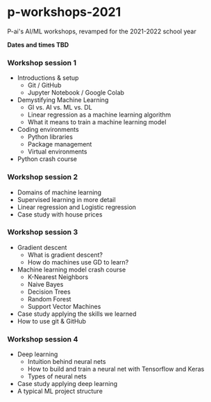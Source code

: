 # p-workshops-2021
P-ai's AI/ML workshops, revamped for the 2021-2022 school year

**Dates and times TBD**

### Workshop session 1
- Introductions & setup
  - Git / GitHub
  - Jupyter Notebook / Google Colab
- Demystifying Machine Learning
  - GI vs. AI vs. ML vs. DL
  - Linear regression as a machine learning algorithm
  - What it means to train a machine learning model
- Coding environments
  - Python libraries
  - Package management
  - Virtual environments
- Python crash course

### Workshop session 2
- Domains of machine learning
- Supervised learning in more detail
- Linear regression and Logistic regression
- Case study with house prices

### Workshop session 3
- Gradient descent
  - What is gradient descent?
  - How do machines use GD to learn?
- Machine learning model crash course
  - K-Nearest Neighbors
  - Naive Bayes
  - Decision Trees
  - Random Forest
  - Support Vector Machines
- Case study applying the skills we learned
- How to use git & GitHub

### Workshop session 4
- Deep learning
  - Intuition behind neural nets
  - How to build and train a neural net with Tensorflow and Keras
  - Types of neural nets
- Case study applying deep learning
- A typical ML project structure